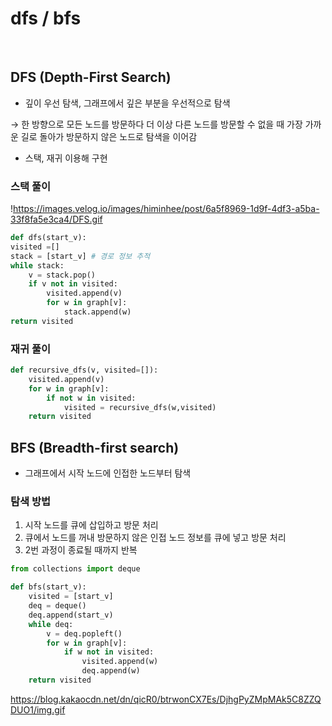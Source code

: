 # dfs / bfs

<br>

## DFS (Depth-First Search)

- 깊이 우선 탐색, 그래프에서 깊은 부분을 우선적으로 탐색

→ 한 방향으로 모든 노드를 방문하다 더 이상 다른 노드를 방문할 수 없을 때 가장 가까운 길로 돌아가 방문하지 않은 노드로 탐색을 이어감

- 스택, 재귀 이용해 구현

### 스택 풀이

!https://images.velog.io/images/himinhee/post/6a5f8969-1d9f-4df3-a5ba-33f8fa5e3ca4/DFS.gif

```python
def dfs(start_v):
visited =[]
stack = [start_v] # 경로 정보 추적
while stack:
	v = stack.pop()
	if v not in visited:
		visited.append(v)
		for w in graph[v]:
			stack.append(w)
return visited
```

### 재귀 풀이

```python
def recursive_dfs(v, visited=[]):
    visited.append(v)
    for w in graph[v]:
        if not w in visited:
            visited = recursive_dfs(w,visited)
    return visited
```

## BFS (Breadth-first search)

- 그래프에서 시작 노드에 인접한 노드부터 탐색

### 탐색 방법

1. 시작 노드를 큐에 삽입하고 방문 처리
2. 큐에서 노드를 꺼내 방문하지 않은 인접 노드 정보를 큐에 넣고 방문 처리
3. 2번 과정이 종료될 때까지 반복

```python
from collections import deque

def bfs(start_v):
    visited = [start_v]
    deq = deque()
    deq.append(start_v)
    while deq:
        v = deq.popleft()
        for w in graph[v]:
            if w not in visited:
                visited.append(w)
                deq.append(w)
    return visited
```

https://blog.kakaocdn.net/dn/qicR0/btrwonCX7Es/DjhgPyZMpMAk5C8ZZQDUO1/img.gif
